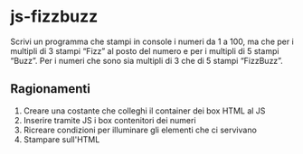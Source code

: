# js-fizzbuzz


Scrivi un programma che stampi in console i numeri da 1 a 100,
ma che per i multipli di 3 stampi “Fizz” al posto del numero e per i multipli di 5 stampi “Buzz”.
Per i numeri che sono sia multipli di 3 che di 5 stampi “FizzBuzz”.


## Ragionamenti
1. Creare una costante che colleghi il container dei box HTML al JS
2. Inserire tramite JS i box contenitori dei numeri
3. Ricreare condizioni per illuminare gli elementi che ci servivano
4. Stampare sull'HTML

